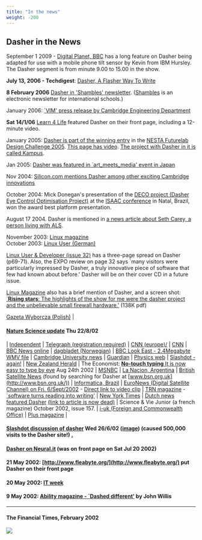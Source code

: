 ```yaml
---
title: "In the news"
weight: -200
---
```


Dasher in the News
------------------

September 1 2009 - [Digital Planet, BBC](http://www.bbc.co.uk/programmes/p00426n2) has a long feature on Dasher being adapted for use with a mobile phone tilt sensor by Kevin from IBM Hursley. The Dasher segment is from minute 9.00 to 15.00 in the show.

**July 13, 2006 - Techdigest**: [Dasher, A Flasher Way To Write](http://www.techdigest.tv/2006/07/dasher_a_flashe.html)

**8 February 2006** [Dasher in 'Shambles' newsletter](http://www.shambles.net/newsletter/february2006/index.htm). ([Shambles](http://www.shambles.net/newsletter/) is an electronic newsletter for international schools.)

January 2006: [`VIM' press release by Cambridge Engineering Department](http://www.eng.cam.ac.uk/news/stories/2006/VIM/)

**Sat 14/1/06** [Learn 4 Life](http://www.l4l.co.uk/index.php?option=com_frontpage&Itemid=1) featured Dasher on their front page, including a 12-minute video.

January 2005: [Dasher is part of the winning entry](http://www.hero.ac.uk/media_relations/8417.cfm) in the [NESTA Futurelab Design Challenge 2005](http://www.nestafuturelab.org/events/past/design_challenge2.htm). [This page has video](http://www.nestafuturelab.org/events/past/design_challenge2_outcomes01.htm). [The project with Dasher in it is called Kampus](http://www.nestafuturelab.org/events/past/design_challenge2_outcomes03.htm).

Jan 2005: [Dasher was featured in `art\_meets\_media' event in Japan](http://www.ntticc.or.jp/Schedule/2005/art_meets_media/mediaonline.html)

Nov 2004: [Silicon.com mentions Dasher among other exciting Cambridge innovations](http://management.silicon.com/careers/0,39024671,39125981,00.htm)

October 2004: Mick Donegan's presentation of the [DECO project (Dasher Eye Control Optimisation Project)](http://www.ace-centre.org.uk/html/research/DECO/deco.html) at the [ISAAC conference](http://www.isaac2004.fee.unicamp.br/eb_index.php?lingua=en) in Natal, Brazil, won the award best platform presentation.

August 17 2004. Dasher is mentioned in [a news article about Seth Carey, a person living with ALS](http://compassionatecareinc.org/sethnews.htm).

November 2003: [Linux magazine](http://www.linux-magazine.com/issue/36)  
October 2003: [Linux User (German)](http://www.linux-user.de/ausgabe/2003/10/)

[Linux User & Developer (issue 32)](http://www.linuxuser.co.uk/articles/issue32/index.html) has a three-page spread on Dasher (p69-71). Also, the EXPO review on page 32 says `many visitors were particularly impressed by Dasher, a truly innovative piece of software that few had known about before.' Dasher will be on their cover CD in a future issue.

[Linux Magazine](http://www.linux-magazine.com/issue/34) also has a brief mention of Dasher, and a screen shot: [`**Rising stars**: The highlights of the show for me were the dasher project and the unbelievable small firewall hardware.'](/dasher/download/papers/LinuxMagazineLinuxZoneBirmingham.pdf) (138K pdf)

[Gazeta Wyborcza (Polish)](http://www1.gazeta.pl/gospodarka/1,34912,1570000.html) |

#### [Nature Science update](http://www.nature.com/nsu/020819/020819-5.html) Thu 22/8/02

| [Independent](http://www.independent.co.uk/story.jsp?story=326515) | [Telegraph (registration required)](http://www.telegraph.co.uk/news/main.jhtml?xml=%2Fnews%2F2002%2F08%2F22%2Fncomp22.xml) | [CNN (europe)/](http://europe.cnn.com/2002/TECH/ptech/08/21/eye.writing/index.html) | [CNN](http://www.cnn.com/2002/TECH/ptech/08/21/eye.writing/index.html) | [BBC News online](http://news.bbc.co.uk/1/hi/technology/2209829.stm) | [dagbladet (Norwegian)](http://www.dagbladet.no/dinside/2002/08/22/346731.html) | [BBC Look East - 2.4Megabyte WMV file](/dasher/images/dasher.WMV) | [Cambridge University news](http://www.admin.cam.ac.uk/news/dp/2002082301) | [Guardian](http://www.guardian.co.uk/uk_news/story/0,3604,778541,00.html) | [Physics web](http://physicsweb.org/article/news/6/8/13) | [Slashdot - again!](http://science.slashdot.org/article.pl?sid=02/08/23/045204&mode=thread&tid=126) | [New Zealand Herald](http://www.nzherald.co.nz/storydisplay.cfm?storyID=2350704&thesection=techn) | The Economist: [**No-touch typing** It is now easy to type by eye](http://www.economist.com/diversions/displaystory.cfm?story_id=1291008) Aug 24th 2002 | [MSNBC](http://www.msnbc.com/news/797461.asp) | [La Nacion, Argentina](http://www.lanacion.com.ar/02/08/28/dg_425887.asp) | [British Satellite News](http://www.bsn.org.uk/80256A17005C4834/(httpScripts)/60B5414B57E212A480256C21003DC818?OpenDocument) (found by searching for Dasher at [www.bsn.org.uk](http://www.bsn.org.uk/)) | [Informatica, Brazil](http://www.terra.com.br/informatica/2002/08/22/005.htm) | [EuroNews (Digital Satellite Channel) on Fri. 6/Sept/2002](http://www.euronews.net/create_html.php?page=hitech&langue=en) \- [Direct link to video clip](http://www.euronews.net/create_html.php?PHPSESSID=0e4a8e77cd353508ebcaa45eed21e2b1) | [TRN magazine](http://www.trnmag.com/) \- [`software turns reading into writing'](http://www.trnmag.com/Stories/2002/090402/Software_turns_reading_into_writing_090402.html) | [New York Times](http://www.nytimes.com/2002/09/12/technology/circuits/12NEXT.html) | [Dutch news featured Dasher](http://www.axistive.com/) [(link to article is now dead)](http://www.handicheck.net/modules.php?op=modload&name=News&file=article&sid=32) | Science & Vie Junior (a french magazine) October 2002, issue 157. | [i-uk (Foreign and Commonwealth Office)](http://www.i-uk.com/servlet/Front?pagename=OpenMarket/Xcelerate/ShowPage&c=Page&cid=1006977151690&a=KArticle&aid=1039803742391) | [Plus magazine](http://plus.maths.org/issue23/features/dasher/index.html) |

#### [Slashdot discussion of dasher](http://slashdot.org/article.pl?sid=02/06/26/068231&tid=100) Wed 26/6/02 ([image](/dasher/images/slashdot.gif)) (caused 500,000 visits to the Dasher site!) [.](http://slashdot.org/comments.pl?sid=34890&cid=0&pid=0&startat=&threshold=0&mode=flat&commentsort=1&op=Change)

#### [Dasher on Neural.it](http://www.neural.it/nnews/dasher.htm) (was on front page on Sat Jul 20 2002)

#### 21 May 2002: [http://www.fleabyte.org/](http://www.fleabyte.org/) put Dasher on their front page

#### 20 May 2002: [IT week](http://www.itweek.co.uk/News/1131911)

#### 9 May 2002: [Ability magazine - `Dashed different'](http://www.youreable.com/TwoShare/getPage/07Equipment/05Computing/01News%20and%20features/Dashed%20different) by John Willis

* * *

#### The Financial Times, February 2002

![](http://www.inference.phy.cam.ac.uk/is/press/ft0202.gif)